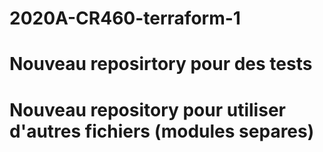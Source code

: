 # 2020A-CR460-terraform-1
# Nouveau reposirtory pour des tests
# Nouveau repository pour utiliser d'autres fichiers (modules separes)  
